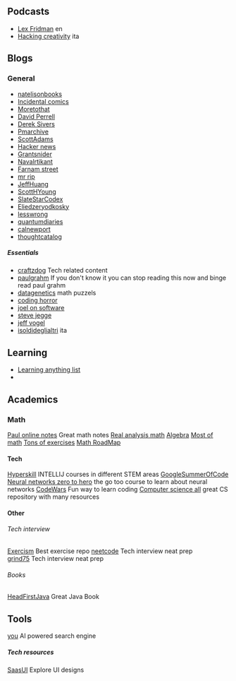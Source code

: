   

## Podcasts
- [Lex Fridman](https://lexfridman.com/) en
- [Hacking creativity](https://lexfridman.com/) ita
## Blogs 
### General
- [natelisonbooks](https://www.nateliason.com/notes)
- [Incidental comics](http://www.incidentalcomics.com/)
- [Moretothat](https://moretothat.com/)
- [David Perrell](https://perell.com/friday-finds-links/)
- [Derek Sivers](https://sive.rs/)
- [Pmarchive](https://pmarchive.com/)
- [ScottAdams](https://linktr.ee/scottadams)
- [Hacker news](https://news.ycombinator.com/)
- [Grantsnider](https://www.grantsnider.com/)
- [Navalrtikant](https://www.navalmanack.com/)
- [Farnam street](https://fs.blog/)
- [mr rip](https://retireinprogress.com/)
- [JeffHuang](https://jeffhuang.com/)
- [ScottHYoung](https://www.scotthyoung.com)
- [SlateStarCodex](https://slatestarcodex.com/)
- [Eliedzeryodkosky](https://www.yudkowsky.net/)
- [lesswrong](https://www.lesswrong.com/rationality)
- [quantumdiaries](http://www.quantumdiaries.org/)
- [calnewport](http://calnewport.com/blog/)
- [thoughtcatalog](https://thoughtcatalog.com)
##### Essentials
- [craftzdog](https://www.craftz.dog/) Tech related content
- [paulgrahm](paulgraham.com/) If you don't know it you can stop reading this now and binge read paul grahm
- [datagenetics](http://datagenetics.com/blog.html) math puzzels
- [coding horror](https://blog.codinghorror.com/)
- [joel on software](https://www.joelonsoftware.com/)
- [steve jegge](https://steve-yegge.blogspot.com/)
- [jeff vogel](https://www.spiderwebsoftware.com/misc/jvogel.html)
- [isoldideglialtri](https://isoldideglialtri.com/) ita

## Learning
- [Learning anything list](https://github.com/learn-anything/blogs)
- 
## Academics
### Math 
[Paul online notes](https://tutorial.math.lamar.edu/) Great math notes
[Real analysis math](https://www.jirka.org/ra/)
[Algebra](https://open.math.uwaterloo.ca/)
[Most of math](https://raw.githubusercontent.com/pelegs/maths_book/main/bookmain.pdf)
[Tons of exercises](https://archive.org/details/berkeleyproblemsinmathematics1/mode/2up)
[Math RoadMap](https://github.com/TalalAlrawajfeh/mathematics-roadmap)
#### Tech
[Hyperskill]( [https://hyperskill.org/tracks) INTELLIJ courses in different STEM areas
[GoogleSummerOfCode](https://summerofcode.withgoogle.com/)
[Neural networks zero to hero](https://karpathy.ai/zero-to-hero.html) the go too course to learn about neural networks
[CodeWars](https://www.codewars.com/) Fun way to learn coding
[Computer science all](https://github.com/ossu/computer-science) great CS repository with many resources
#### Other
###### Tech interview
[Exercism](exercism.org) Best exercise repo
[neetcode](neetcode.io) Tech interview neat prep
[grind75](https://www.techinterviewhandbook.org/grind75) Tech interview neat prep
###### Books
[HeadFirstJava](https://www.amazon.co.uk/Head-First-Java-3rd-Brain-Friendly/dp/1491910771) Great Java Book

## Tools
[you](you.com) AI powered search engine
##### Tech resources
[SaasUI](https://www.saasui.design/) Explore UI designs